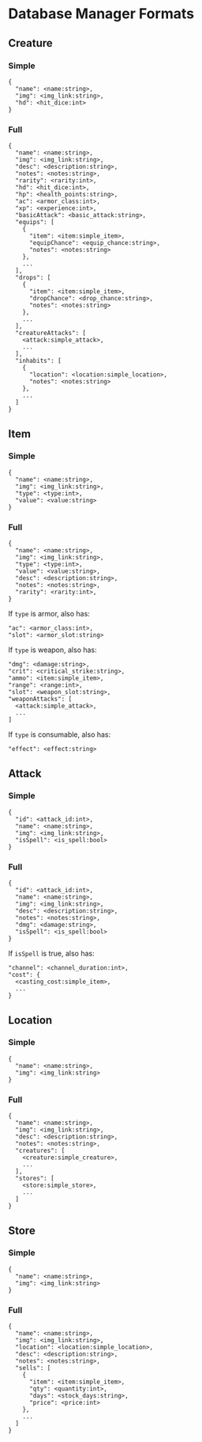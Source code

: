 # Database Manager Formats

## Creature

### Simple

    {
      "name": <name:string>,
      "img": <img_link:string>,
      "hd": <hit_dice:int>
    }

### Full

    {
      "name": <name:string>,
      "img": <img_link:string>,
      "desc": <description:string>,
      "notes": <notes:string>,
      "rarity": <rarity:int>,
      "hd": <hit_dice:int>,
      "hp": <health_points:string>,
      "ac": <armor_class:int>,
      "xp": <experience:int>,
      "basicAttack": <basic_attack:string>,
      "equips": [
        {
          "item": <item:simple_item>,
          "equipChance": <equip_chance:string>,
          "notes": <notes:string>
        },
        ...
      ],
      "drops": [
        {
          "item": <item:simple_item>,
          "dropChance": <drop_chance:string>,
          "notes": <notes:string>
        },
        ...
      ],
      "creatureAttacks": [
        <attack:simple_attack>,
        ...
      ],
      "inhabits": [
        {
          "location": <location:simple_location>,
          "notes": <notes:string>
        },
        ...
      ]
    }

## Item

### Simple

    {
      "name": <name:string>,
      "img": <img_link:string>,
      "type": <type:int>,
      "value": <value:string>
    }

### Full

    {
      "name": <name:string>,
      "img": <img_link:string>,
      "type": <type:int>,
      "value": <value:string>,
      "desc": <description:string>,
      "notes": <notes:string>,
      "rarity": <rarity:int>,
    }

If `type` is armor, also has:

    "ac": <armor_class:int>,
    "slot": <armor_slot:string>

If `type` is weapon, also has:

    "dmg": <damage:string>,
    "crit": <critical_strike:string>,
    "ammo": <item:simple_item>,
    "range": <range:int>,
    "slot": <weapon_slot:string>,
    "weaponAttacks": [
      <attack:simple_attack>,
      ...
    ]

If `type` is consumable, also has:

    "effect": <effect:string>

## Attack

### Simple

    {
      "id": <attack_id:int>,
      "name": <name:string>,
      "img": <img_link:string>,
      "isSpell": <is_spell:bool>
    }

### Full

    {
      "id": <attack_id:int>,
      "name": <name:string>,
      "img": <img_link:string>,
      "desc": <description:string>,
      "notes": <notes:string>,
      "dmg": <damage:string>,
      "isSpell": <is_spell:bool>
    }

If `isSpell` is true, also has:

    "channel": <channel_duration:int>,
    "cost": {
      <casting_cost:simple_item>,
      ...
    }

## Location

### Simple

    {
      "name": <name:string>,
      "img": <img_link:string>
    }

### Full

    {
      "name": <name:string>,
      "img": <img_link:string>,
      "desc": <description:string>,
      "notes": <notes:string>,
      "creatures": [
        <creature:simple_creature>,
        ...
      ],
      "stores": [
        <store:simple_store>,
        ...
      ]
    }

## Store

### Simple

    {
      "name": <name:string>,
      "img": <img_link:string>
    }

### Full

    {
      "name": <name:string>,
      "img": <img_link:string>,
      "location": <location:simple_location>,
      "desc": <description:string>,
      "notes": <notes:string>,
      "sells": [
        {
          "item": <item:simple_item>,
          "qty": <quantity:int>,
          "days": <stock_days:string>,
          "price": <price:int>
        },
        ...
      ]
    }